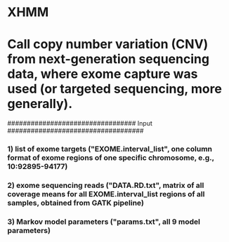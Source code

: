 # XHMM
# Call copy number variation (CNV) from next-generation sequencing data, where exome capture was used (or targeted sequencing, more generally).

################################# Input ###################################

### 1) list of exome targets ("EXOME.interval_list", one column format of exome regions of one specific chromosome, e.g., 10:92895-94177)
### 2) exome sequencing reads ("DATA.RD.txt", matrix of all coverage means for all EXOME.interval_list regions of all samples, obtained from GATK pipeline)
### 3) Markov model parameters ("params.txt", all 9 model parameters)
